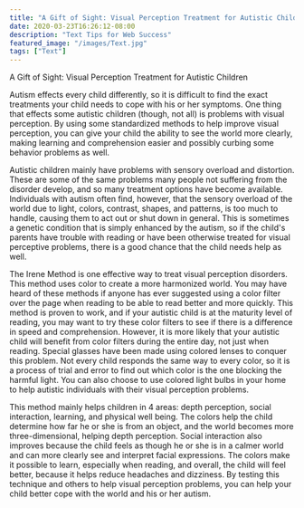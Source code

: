 ```yaml
---
title: "A Gift of Sight: Visual Perception Treatment for Autistic Children"
date: 2020-03-23T16:26:12-08:00
description: "Text Tips for Web Success"
featured_image: "/images/Text.jpg"
tags: ["Text"]
---
```


A Gift of Sight: Visual Perception Treatment for Autistic Children

Autism effects every child differently, so it is difficult to find the exact treatments your child needs to cope with his or her symptoms. One thing that effects some autistic children (though, not all) is problems with visual perception. By using some standardized methods to help improve visual perception, you can give your child the ability to see the world more clearly, making learning and comprehension easier and possibly curbing some behavior problems as well.

Autistic children mainly have problems with sensory overload and distortion. These are some of the same problems many people not suffering from the disorder develop, and so many treatment options have become available. Individuals with autism often find, however, that the sensory overload of the world due to light, colors, contrast, shapes, and patterns, is too much to handle, causing them to act out or shut down in general.  This is sometimes a genetic condition that is simply enhanced by the autism, so if the child's parents have trouble with reading or have been otherwise treated for visual perceptive problems, there is a good chance that the child needs help as well. 

The Irene Method is one effective way to treat visual perception disorders. This method uses color to create a more harmonized world. You may have heard of these methods if anyone has ever suggested using a color filter over the page when reading to be able to read better and more quickly. This method is proven to work, and if your autistic child is at the maturity level of reading, you may want to try these color filters to see if there is a difference in speed and comprehension. However, it is more likely that your autistic child will benefit from color filters during the entire day, not just when reading. Special glasses have been made using colored lenses to conquer this problem. Not every child responds the same way to every color, so it is a process of trial and error to find out which color is the one blocking the harmful light. You can also choose to use colored light bulbs in your home to help autistic individuals with their visual perception problems. 

This method mainly helps children in 4 areas: depth perception, social interaction, learning, and physical well being. The colors help the child determine how far he or she is from an object, and the world becomes more three-dimensional, helping depth perception. Social interaction also improves because the child feels as though he or she is in a calmer world and can more clearly see and interpret facial expressions. The colors make it possible to learn, especially when reading, and overall, the child will feel better, because it helps reduce headaches and dizziness. By testing this technique and others to help visual perception problems, you can help your child better cope with the world and his or her autism. 

